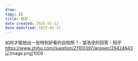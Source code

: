 ```yaml
---
draw:
tags: []
title: 摄影
date created: 2025-01-12
date modified: 2025-01-31
---
```


如何才能拍出一张特别好看的自拍照？- 邹浩坚的回答 - 知乎  
https://www.zhihu.com/question/21100397/answer/29424643  
![image.png|1000](https://imagehosting4picgo.oss-cn-beijing.aliyuncs.com/imagehosting/fix-dir%2Fpicgo%2Fpicgo-clipboard-images%2F2025%2F01%2F12%2F23-38-37-e852e431023331f458bb5da279fd5f3f-202501122338147-b18ed3.png)
